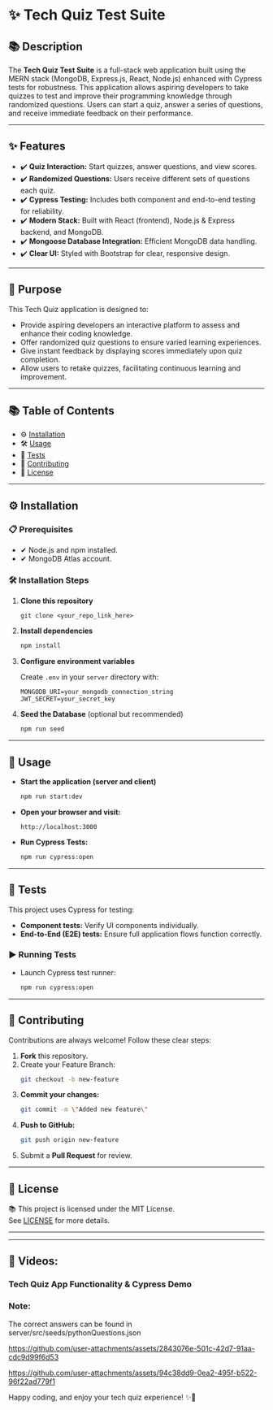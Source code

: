 # ✨ Tech Quiz Test Suite

## 📚 Description

The **Tech Quiz Test Suite** is a full-stack web application built using the MERN stack (MongoDB, Express.js, React, Node.js) enhanced with Cypress tests for robustness. This application allows aspiring developers to take quizzes to test and improve their programming knowledge through randomized questions. Users can start a quiz, answer a series of questions, and receive immediate feedback on their performance.

---

## ✨ Features

- ✔️ **Quiz Interaction:** Start quizzes, answer questions, and view scores.
- ✔️ **Randomized Questions:** Users receive different sets of questions each quiz.
- ✔️ **Cypress Testing:** Includes both component and end-to-end testing for reliability.
- ✔️ **Modern Stack:** Built with React (frontend), Node.js & Express backend, and MongoDB.
- ✔️ **Mongoose Database Integration:** Efficient MongoDB data handling.
- ✔️ **Clear UI:** Styled with Bootstrap for clear, responsive design.

---

## 📌 Purpose

This Tech Quiz application is designed to:
- Provide aspiring developers an interactive platform to assess and enhance their coding knowledge.
- Offer randomized quiz questions to ensure varied learning experiences.
- Give instant feedback by displaying scores immediately upon quiz completion.
- Allow users to retake quizzes, facilitating continuous learning and improvement.

---

## 📚 Table of Contents

- ⚙️ [Installation](#installation)
- 🛠️ [Usage](#usage)
- 🚀 [Tests](#tests)
- 💖 [Contributing](#contributing)
- 📜 [License](#license)

---

## ⚙️ Installation

### 📋 Prerequisites

- ✔ Node.js and npm installed.
- ✔ MongoDB Atlas account.

### 🛠️ Installation Steps

1. **Clone this repository**
   ```
   git clone <your_repo_link_here>
   ```

2. **Install dependencies**
   ```bash
   npm install
   ```

3. **Configure environment variables**

   Create `.env` in your `server` directory with:
   ```
   MONGODB_URI=your_mongodb_connection_string
   JWT_SECRET=your_secret_key
   ```

3. **Seed the Database** (optional but recommended)
   ```bash
   npm run seed
   ```

---

## 🚀 Usage

- **Start the application (server and client)**

  ```bash
  npm run start:dev
  ```

- **Open your browser and visit:**

  ```
  http://localhost:3000
  ```

- **Run Cypress Tests:**

  ```bash
  npm run cypress:open
  ```

---

## 🧪 Tests

This project uses Cypress for testing:

- **Component tests:** Verify UI components individually.
- **End-to-End (E2E) tests:** Ensure full application flows function correctly.

### ▶️ Running Tests

- Launch Cypress test runner:
  ```bash
  npm run cypress:open
  ```

---

## 💖 Contributing

Contributions are always welcome! Follow these clear steps:

1. **Fork** this repository.
2. Create your Feature Branch:
   ```bash
   git checkout -b new-feature
   ```
3. **Commit your changes:**
   ```bash
   git commit -m \"Added new feature\"
   ```
4. **Push to GitHub:**
   ```bash
   git push origin new-feature
   ```
5. Submit a **Pull Request** for review.

---

## 📜 License

📚 This project is licensed under the MIT License.  
See [LICENSE](./LICENSE) for more details.

---

---

## 🎥 Videos:  

### Tech Quiz App Functionality & Cypress Demo

### Note:
The correct answers can be found in server/src/seeds/pythonQuestions.json


https://github.com/user-attachments/assets/2843076e-501c-42d7-91aa-cdc9d99f6d53


https://github.com/user-attachments/assets/94c38dd9-0ea2-495f-b522-96f22ad779f1





Happy coding, and enjoy your tech quiz experience! ✨🎉
